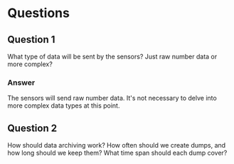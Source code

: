 # Questions

## Question 1

What type of data will be sent by the sensors? Just raw number data or more complex?

### Answer

The sensors will send raw number data. It's not necessary to delve into more complex data types at this point.

## Question 2

How should data archiving work? How often should we create dumps, and how long should we keep them? What time span should each dump cover?
